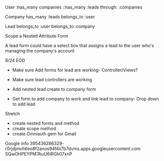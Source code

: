 User
:has_many companies
::has_many :leads through: :companies

Company
has_many :leads
belongs_to :user

Lead
belongs_to :user
belongs_to :company

Scope a Nested Attribute Form

A lead form could have a select box that assigns a lead to the user who's managing the company's account

8/24 EOD
- Make sure Add forms for lead are working- Controller/Views?
- Make sure lead controllers are working

- Add nested lead create to company form

- Get form to add company to work and link lead to company- Drop down to add lead

Stretch
- create nested forms and method
- create scope method
- create Omniauth gem for Gmail

Google info
395436286329-r0rjdjmvh6eo8f2anos94f4ii7b7dvms.apps.googleusercontent.com
SQwOHPEYPM7AuU6iRGh07xnP
